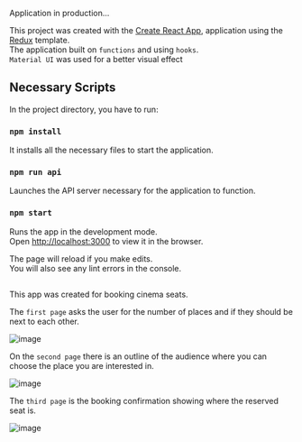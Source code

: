 Application in production...


This project was created with the [Create React App](https://github.com/facebook/create-react-app), application using the [Redux](https://redux.js.org/) template. </br>
The application built on `functions` and using `hooks`. </br>
`Material UI` was used for a better visual effect

## Necessary Scripts

In the project directory, you have to run:

### `npm install`

It installs all the necessary files to start the application.


### `npm run api`

Launches the API server necessary for the application to function.

### `npm start`

Runs the app in the development mode.<br />
Open [http://localhost:3000](http://localhost:3000) to view it in the browser.

The page will reload if you make edits.<br />
You will also see any lint errors in the console.

##

This app was created for booking cinema seats.

The `first page` asks the user for the number of places and if they should be next to each other.

![image](https://user-images.githubusercontent.com/81814080/124275715-3695a280-db43-11eb-920d-2b9e0ed13315.png)


On the `second page` there is an outline of the audience where you can choose the place you are interested in.

![image](https://user-images.githubusercontent.com/81814080/124275889-69d83180-db43-11eb-8224-c79aae67cb86.png)


The `third page` is the booking confirmation showing where the reserved seat is.

![image](https://user-images.githubusercontent.com/81814080/124276028-9724df80-db43-11eb-91d2-05afb91b4487.png)

